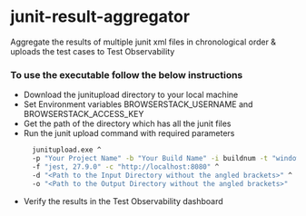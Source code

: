 # junit-result-aggregator

Aggregate the results of multiple junit xml files in chronological order &amp; uploads the test cases to Test
Observability

### To use the executable follow the below instructions

- Download the junitupload directory to your local machine
- Set Environment variables BROWSERSTACK_USERNAME and BROWSERSTACK_ACCESS_KEY
- Get the path of the directory which has all the junit files
- Run the junit upload command with required parameters
    ```sh
      junitupload.exe ^
      -p "Your Project Name" -b "Your Build Name" -i buildnum -t "windows" ^
      -f "jest, 27.9.0" -c "http://localhost:8080" ^
      -d "<Path to the Input Directory without the angled brackets>" ^
      -o "<Path to the Output Directory without the angled brackets>"
    ```
- Verify the results in the Test Observability dashboard
